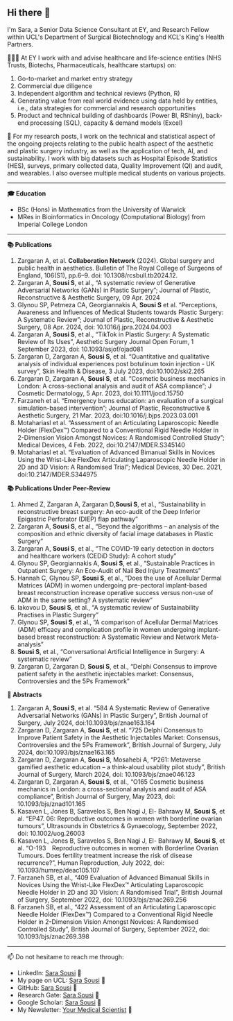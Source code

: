 ## Hi there 👋

I'm Sara, a Senior Data Science Consultant at EY, and Research Fellow within UCL's Department of Surgical Biotechnology and KCL's King's Health Partners. 

👩🏻‍💻 At EY I work with and advise healthcare and life-science entities (NHS Trusts, Biotechs, Pharmaceuticals, healthcare startups) on:

1. Go-to-market and market entry strategy
2. Commercial due diligence
3. Independent algorithm and technical reviews (Python, R)
4. Generating value from real world evidence using data held by entities, i.e., data strategies for commercial and research opportunities
5. Product and technical building of dashboards (Power BI, RShiny), back-end processing (SQL), capacity & demand models (Excel)

🔬 For my research posts, I work on the technical and statistical aspect of the ongoing projects relating to the public health aspect of the aesthetic and plastic surgery industry, as well as the application of tech, AI, and sustainability. I work with big datasets such as Hospital Episode Statistics (HES), surveys, primary collected data, Quality Improvement (QI) and audit, and wearables. I also oversee multiple medical students on various projects. 

----

**🎓 Education**

- BSc (Hons) in Mathematics from the University of Warwick
- MRes in Bioinformatics in Oncology (Computational Biology) from Imperial College London

----

**📚 Publications**

1.  Zargaran A, et al. **Collaboration Network** (2024). Global surgery and public health in aesthetics. Bulletin of The Royal College of Surgeons of England, 106(S1), pp.6–9. doi: 10.1308/rcsbull.tb2024.12.
2.	Zargaran A, **Sousi S**, et al., “A systematic review of Generative Adversarial Networks (GANs) in Plastic Surgery”; Journal of Plastic, Reconstructive & Aesthetic Surgery, 09 Apr. 2024
3.	Glynou SP, Petmeza CA, Georgiannakis A, **Sousi S** et al. “Perceptions, Awareness and Influences of Medical Students towards Plastic Surgery: A Systematic Review”; Journal of Plastic, Reconstructive & Aesthetic Surgery, 08 Apr. 2024, doi: 10.1016/j.jpra.2024.04.003
4.	Zargaran A, **Sousi S**, et al., “TikTok in Plastic Surgery: A Systematic Review of Its Uses”, Aesthetic Surgery Journal Open Forum, 1 September 2023, doi: 10.1093/asjof/ojad081
5.	Zargaran D, Zargaran A, **Sousi S**, et al. “Quantitative and qualitative analysis of individual experiences post botulinum toxin injection - UK survey”, Skin Health & Disease, 3 July 2023, doi:10.1002/ski2.265
6.	Zargaran D, Zargaran A, **Sousi S**, et al. “Cosmetic business mechanics in London: A cross-sectional analysis and audit of ASA compliance”; J Cosmetic Dermatology, 5 Apr. 2023, doi:10.1111/jocd.15750
7.	Farzaneh et al. “Emergency burns education: an evaluation of a surgical simulation-based intervention”; Journal of Plastic, Reconstructive & Aesthetic Surgery, 21 Mar. 2023, doi:10.1016/j.bjps.2023.03.001
8.	Motahariasl et al. “Assessment of an Articulating Laparoscopic Needle Holder (FlexDex™) Compared to a Conventional Rigid Needle Holder in 2-Dimension Vision Amongst Novices: A Randomised Controlled Study”; Medical Devices, 4 Feb. 2022, doi:10.2147/MDER.S345140
9.	Motahariasl et al. “Evaluation of Advanced Bimanual Skills in Novices Using the Wrist-Like FlexDex Articulating Laparoscopic Needle Holder in 2D and 3D Vision: A Randomised Trial”; Medical Devices, 30 Dec. 2021, doi:10.2147/MDER.S344975

**📚 Publications Under Peer-Review** 

1.	Ahmed Z, Zargaran A, Zargaran D,**Sousi S**, et al., “Sustainability in reconstructive breast surgery: An eco-audit of the Deep Inferior Epigastric Perforator (DIEP) flap pathway”
2.	Zargaran A, **Sousi S**, et al., “Beyond the algorithms – an analysis of the composition and ethnic diversity of facial image databases in Plastic Surgery”
3.	Zargaran A, **Sousi S**, et al., “The COVID-19 early detection in doctors and healthcare workers (CEDiD Study): A cohort study”
4.	Glynou SP, Georgiannakis A, **Sousi S**, et al., “Sustainable Practices in Outpatient Surgery: An Eco-Audit of Nail Bed Injury Treatments”
5.	Hannah C, Glynou SP, **Sousi S**, et al., “Does the use of Acellular Dermal Matrices (ADM) in women undergoing pre-pectoral implant-based breast reconstruction increase operative success versus non-use of ADM in the same setting? A systematic review” 
6.	Iakovou D, **Sousi S**, et al., “A systematic review of Sustainability Practises in Plastic Surgery” 
7.	Glynou SP, **Sousi S**, et al., “A comparison of Acellular Dermal Matrices (ADM) efficacy and complication profile in women undergoing implant-based breast reconstruction: A Systematic Review and Network Meta-analysis”
8.	**Sousi S**, et al., “Conversational Artificial Intelligence in Surgery: A systematic review” 
9.	Zargaran D, Zargaran D, **Sousi S**, et al., “Delphi Consensus to improve patient safety in the aesthetic injectables market: Consensus, Controversies and the 5Ps Framework” 

**📄 Abstracts** 

1.	Zargaran A, **Sousi S**, et al. “584 A Systematic Review of Generative Adversarial Networks (GANs) in Plastic Surgery”, British Journal of Surgery, July 2024, doi:10.1093/bjs/znae163.164
2.	Zargaran D, Zargaran A, **Sousi S**, et al. “725 Delphi Consensus to Improve Patient Safety in the Aesthetic Injectables Market: Consensus, Controversies and the 5Ps Framework”, British Journal of Surgery, July 2024, doi:10.1093/bjs/znae163.165
3.	Zargaran D, Zargaran A, **Sousi S**, Mosahebi A, “P261: Metaverse gamified aesthetic education – a think-aloud usability pilot study”, British Journal of Surgery, March 2024, doi: 10.1093/bjs/znae046.123
4.	Zargaran D, Zargaran A, **Sousi S**, et al., “O165 Cosmetic business mechanics in London: a cross-sectional analysis and audit of ASA compliance”, British Journal of Surgery, May 2023, doi: 10.1093/bjs/znad101.165
5.	Kasaven L, Jones B, Saravelos S, Ben Nagi J, El- Bahrawy M, **Sousi S**, et al. “EP47. 06: Reproductive outcomes in women with borderline ovarian tumours”, Ultrasounds in Obstetrics & Gynaecology, September 2022, doi: 10.1002/uog.26003
6.	Kasaven L, Jones B, Saravelos S, Ben Nagi J, El- Bahrawy M, **Sousi S**, et al. “O-193 Reproductive outcomes in women with Borderline Ovarian Tumours. Does fertility treatment increase the risk of disease recurrence?”, Human Reproduction, July 2022, doi: 10.1093/humrep/deac105.107
7.	Farzaneh SB, et al., “409 Evaluation of Advanced Bimanual Skills in Novices Using the Wrist-Like FlexDex™ Articulating Laparoscopic Needle Holder in 2D and 3D Vision: A Randomised Trial”, British Journal of Surgery, September 2022, doi: 10.1093/bjs/znac269.256
8.	Farzaneh SB, et al., “422 Assessment of an Articulating Laparoscopic Needle Holder (FlexDex™) Compared to a Conventional Rigid Needle Holder in 2-Dimension Vision Amongst Novices: A Randomised Controlled Study”, British Journal of Surgery, September 2022, doi: 10.1093/bjs/znac269.398

----

📫 Do not hesitame to reach me through:
- LinkedIn: [Sara Sousi](https://www.linkedin.com/in/sara-sousi/) 🔗
- My page on UCL: [Sara Sousi](https://profiles.ucl.ac.uk/93990-sara-sousi) 🔗
- GitHub: [Sara Sousi](https://github.com/SaraSousi) 🔗
- Research Gate: [Sara Sousi](https://www.researchgate.net/profile/Sara_Sousi) 🔗
- Google Scholar: [Sara Sousi]([https://www.researchgate.net/profile/Sara_Sousi](https://scholar.google.com/citations?user=P64jnJ8AAAAJ&hl=en&inst=4887157489608331491)) 🔗
- My Newsletter: [Your Medical Scientist](https://sarasousi.substack.com/) 🔗

<!--
👩🏻‍💻🔬🧬🧬📊📊💻💻

**SaraSousi/SaraSousi** is a ✨ _special_ ✨ repository because its `README.md` (this file) appears on your GitHub profile.

Here are some ideas to get you started:

- 🔭 I’m currently working on ...
- 🌱 I’m currently learning ...
- 👯 I’m looking to collaborate on ...
- 🤔 I’m looking for help with ...
- 💬 Ask me about ...
- 📫 How to reach me: ...
- 😄 Pronouns: ...
- ⚡ Fun fact: ...
-->
